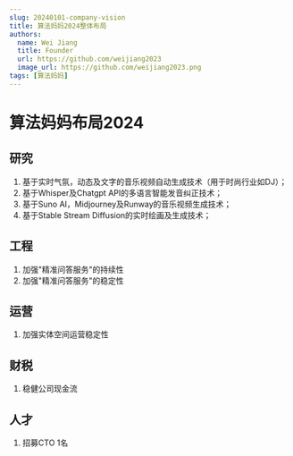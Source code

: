 ```yaml
---
slug: 20240101-company-vision
title: 算法妈妈2024整体布局
authors:
  name: Wei Jiang
  title: Founder
  url: https://github.com/weijiang2023
  image_url: https://github.com/weijiang2023.png
tags: [算法妈妈]
---
```


# 算法妈妈布局2024
## 研究

1. 基于实时气氛，动态及文字的音乐视频自动生成技术（用于时尚行业如DJ）；
2. 基于Whisper及Chatgpt API的多语言智能发音纠正技术；
3. 基于Suno AI，Midjourney及Runway的音乐视频生成技术；
4. 基于Stable Stream Diffusion的实时绘画及生成技术；

## 工程

1. 加强"精准问答服务"的持续性
2. 加强"精准问答服务"的稳定性

## 运营

1. 加强实体空间运营稳定性

## 财税

1. 稳健公司现金流

## 人才

1. 招募CTO 1名
